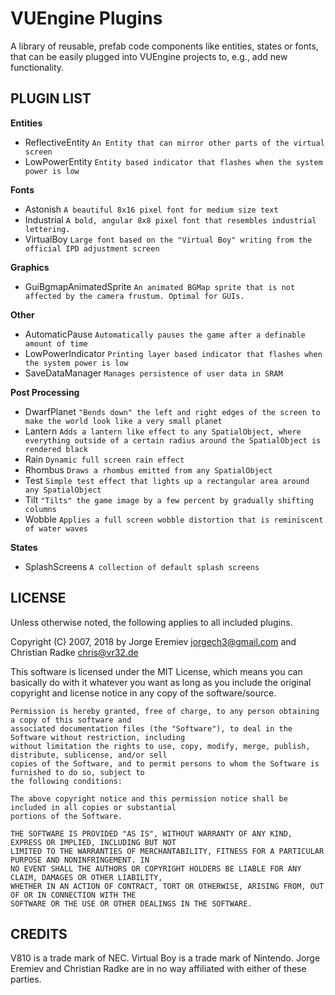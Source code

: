VUEngine Plugins
================

A library of reusable, prefab code components like entities, states or fonts, that can be easily plugged into VUEngine projects to, e.g., add new functionality.


PLUGIN LIST
-----------

**Entities**

- ReflectiveEntity
  `An Entity that can mirror other parts of the virtual screen`
- LowPowerEntity
  `Entity based indicator that flashes when the system power is low`

**Fonts**

- Astonish
  `A beautiful 8x16 pixel font for medium size text`
- Industrial
  `A bold, angular 8x8 pixel font that resembles industrial lettering.`
- VirtualBoy
  `Large font based on the "Virtual Boy" writing from the official IPD adjustment screen`

**Graphics**

- GuiBgmapAnimatedSprite
  `An animated BGMap sprite that is not affected by the camera frustum. Optimal for GUIs.`

**Other**

- AutomaticPause
  `Automatically pauses the game after a definable amount of time`
- LowPowerIndicator
  `Printing layer based indicator that flashes when the system power is low`
- SaveDataManager
  `Manages persistence of user data in SRAM`

**Post Processing**

- DwarfPlanet
  `"Bends down" the left and right edges of the screen to make the world look like a very small planet`
- Lantern
  `Adds a lantern like effect to any SpatialObject, where everything outside of a certain radius around the SpatialObject is rendered black`
- Rain
  `Dynamic full screen rain effect`
- Rhombus
  `Draws a rhombus emitted from any SpatialObject`
- Test
  `Simple test effect that lights up a rectangular area around any SpatialObject`
- Tilt
  `"Tilts" the game image by a few percent by gradually shifting columns`
- Wobble
  `Applies a full screen wobble distortion that is reminiscent of water waves`

**States**

- SplashScreens
  `A collection of default splash screens`


LICENSE
-------

Unless otherwise noted, the following applies to all included plugins.

Copyright (C) 2007, 2018 by Jorge Eremiev <jorgech3@gmail.com> and Christian Radke <chris@vr32.de>

This software is licensed under the MIT License, which means you can basically do with it whatever you
want as long as you include the original copyright and license notice in any copy of the software/source.

	Permission is hereby granted, free of charge, to any person obtaining a copy of this software and
	associated documentation files (the "Software"), to deal in the Software without restriction, including
	without limitation the rights to use, copy, modify, merge, publish, distribute, sublicense, and/or sell
	copies of the Software, and to permit persons to whom the Software is furnished to do so, subject to
	the following conditions:

	The above copyright notice and this permission notice shall be included in all copies or substantial
	portions of the Software.

	THE SOFTWARE IS PROVIDED "AS IS", WITHOUT WARRANTY OF ANY KIND, EXPRESS OR IMPLIED, INCLUDING BUT NOT
	LIMITED TO THE WARRANTIES OF MERCHANTABILITY, FITNESS FOR A PARTICULAR PURPOSE AND NONINFRINGEMENT. IN
	NO EVENT SHALL THE AUTHORS OR COPYRIGHT HOLDERS BE LIABLE FOR ANY CLAIM, DAMAGES OR OTHER LIABILITY,
	WHETHER IN AN ACTION OF CONTRACT, TORT OR OTHERWISE, ARISING FROM, OUT OF OR IN CONNECTION WITH THE
	SOFTWARE OR THE USE OR OTHER DEALINGS IN THE SOFTWARE.


CREDITS
-------

V810 is a trade mark of NEC. Virtual Boy is a trade mark of Nintendo.
Jorge Eremiev and Christian Radke are in no way affiliated with either of these parties.
